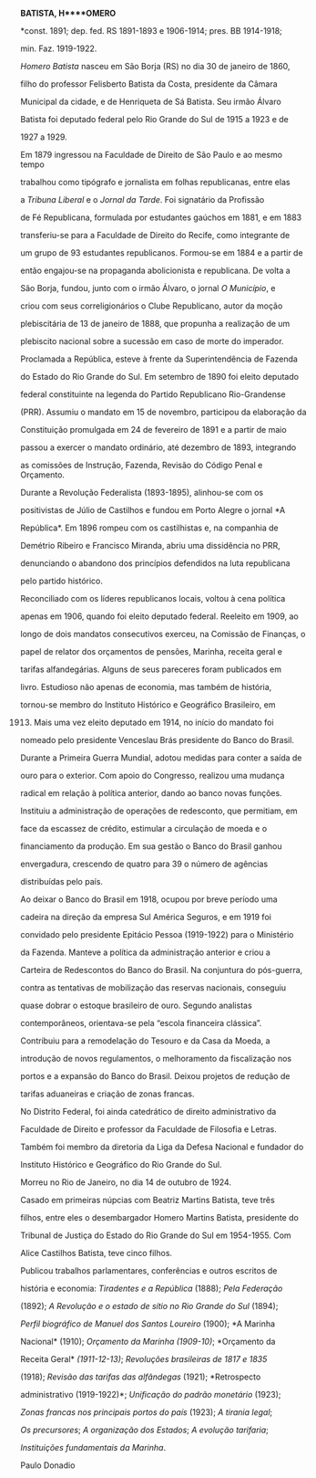 **BATISTA, H****OMERO**



\*const. 1891; dep. fed. RS 1891-1893 e 1906-1914; pres. BB 1914-1918;

min. Faz. 1919-1922.



*Homero Batista* nasceu em São Borja (RS) no dia 30 de janeiro de 1860,

filho do professor Felisberto Batista da Costa, presidente da Câmara

Municipal da cidade, e de Henriqueta de Sá Batista. Seu irmão Álvaro

Batista foi deputado federal pelo Rio Grande do Sul de 1915 a 1923 e de

1927 a 1929.



Em 1879 ingressou na Faculdade de Direito de São Paulo e ao mesmo tempo

trabalhou como tipógrafo e jornalista em folhas republicanas, entre elas

a *Tribuna Liberal* e o *Jornal da Tarde*. Foi signatário da Profissão

de Fé Republicana, formulada por estudantes gaúchos em 1881, e em 1883

transferiu-se para a Faculdade de Direito do Recife, como integrante de

um grupo de 93 estudantes republicanos. Formou-se em 1884 e a partir de

então engajou-se na propaganda abolicionista e republicana. De volta a

São Borja, fundou, junto com o irmão Álvaro, o jornal *O Município*, e

criou com seus correligionários o Clube Republicano, autor da moção

plebiscitária de 13 de janeiro de 1888, que propunha a realização de um

plebiscito nacional sobre a sucessão em caso de morte do imperador.



Proclamada a República, esteve à frente da Superintendência de Fazenda

do Estado do Rio Grande do Sul. Em setembro de 1890 foi eleito deputado

federal constituinte na legenda do Partido Republicano Rio-Grandense

(PRR). Assumiu o mandato em 15 de novembro, participou da elaboração da

Constituição promulgada em 24 de fevereiro de 1891 e a partir de maio

passou a exercer o mandato ordinário, até dezembro de 1893, integrando

as comissões de Instrução, Fazenda, Revisão do Código Penal e Orçamento.

Durante a Revolução Federalista (1893-1895), alinhou-se com os

positivistas de Júlio de Castilhos e fundou em Porto Alegre o jornal *A

República*. Em 1896 rompeu com os castilhistas e, na companhia de

Demétrio Ribeiro e Francisco Miranda, abriu uma dissidência no PRR,

denunciando o abandono dos princípios defendidos na luta republicana

pelo partido histórico.



Reconciliado com os líderes republicanos locais, voltou à cena política

apenas em 1906, quando foi eleito deputado federal. Reeleito em 1909, ao

longo de dois mandatos consecutivos exerceu, na Comissão de Finanças, o

papel de relator dos orçamentos de pensões, Marinha, receita geral e

tarifas alfandegárias. Alguns de seus pareceres foram publicados em

livro. Estudioso não apenas de economia, mas também de história,

tornou-se membro do Instituto Histórico e Geográfico Brasileiro, em

1913. Mais uma vez eleito deputado em 1914, no início do mandato foi

nomeado pelo presidente Venceslau Brás presidente do Banco do Brasil.

Durante a Primeira Guerra Mundial, adotou medidas para conter a saída de

ouro para o exterior. Com apoio do Congresso, realizou uma mudança

radical em relação à política anterior, dando ao banco novas funções.

Instituiu a administração de operações de redesconto, que permitiam, em

face da escassez de crédito, estimular a circulação de moeda e o

financiamento da produção. Em sua gestão o Banco do Brasil ganhou

envergadura, crescendo de quatro para 39 o número de agências

distribuídas pelo país.



Ao deixar o Banco do Brasil em 1918, ocupou por breve período uma

cadeira na direção da empresa Sul América Seguros, e em 1919 foi

convidado pelo presidente Epitácio Pessoa (1919-1922) para o Ministério

da Fazenda. Manteve a política da administração anterior e criou a

Carteira de Redescontos do Banco do Brasil. Na conjuntura do pós-guerra,

contra as tentativas de mobilização das reservas nacionais, conseguiu

quase dobrar o estoque brasileiro de ouro. Segundo analistas

contemporâneos, orientava-se pela “escola financeira clássica”.

Contribuiu para a remodelação do Tesouro e da Casa da Moeda, a

introdução de novos regulamentos, o melhoramento da fiscalização nos

portos e a expansão do Banco do Brasil. Deixou projetos de redução de

tarifas aduaneiras e criação de zonas francas.



No Distrito Federal, foi ainda catedrático de direito administrativo da

Faculdade de Direito e professor da Faculdade de Filosofia e Letras.

Também foi membro da diretoria da Liga da Defesa Nacional e fundador do

Instituto Histórico e Geográfico do Rio Grande do Sul.



Morreu no Rio de Janeiro, no dia 14 de outubro de 1924.



Casado em primeiras núpcias com Beatriz Martins Batista, teve três

filhos, entre eles o desembargador Homero Martins Batista, presidente do

Tribunal de Justiça do Estado do Rio Grande do Sul em 1954-1955. Com

Alice Castilhos Batista, teve cinco filhos.



Publicou trabalhos parlamentares, conferências e outros escritos de

história e economia: *Tiradentes e a República* (1888); *Pela Federação*

(1892); *A Revolução e o estado de sítio no Rio Grande do Sul* (1894);

*Perfil biográfico de Manuel dos Santos Loureiro* (1900); *A Marinha

Nacional* (1910); *Orçamento da Marinha* *(1909-10)*; *Orçamento da

Receita Geral* *(1911-12-13)*; *Revoluções brasileiras de 1817 e 1835*

(1918); *Revisão das tarifas das alfândegas* (1921); *Retrospecto

administrativo (1919-1922)*; *Unificação do padrão monetário* (1923);

*Zonas francas nos principais portos do país* (1923); *A tirania legal*;

*Os precursores*; *A organização dos Estados*; *A evolução tarifaria*;

*Instituições fundamentais da Marinha*.



Paulo Donadio



